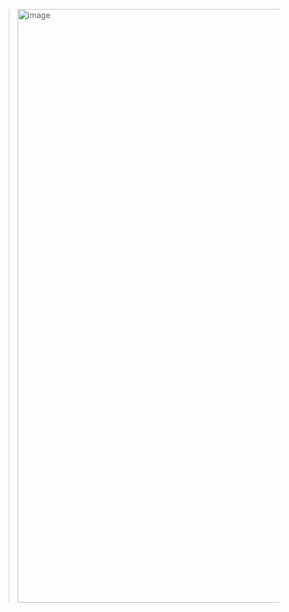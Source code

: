 
> <img width="1049" alt="image" src="https://github.com/user-attachments/assets/b046dd5c-ec44-47c1-8600-fe35d1f3a075">
